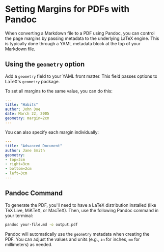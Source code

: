 # Setting Margins for PDFs with Pandoc

When converting a Markdown file to a PDF using Pandoc, you can control the page margins by passing metadata to the underlying LaTeX engine. This is typically done through a YAML metadata block at the top of your Markdown file.

## Using the `geometry` option

Add a `geometry` field to your YAML front matter. This field passes options to LaTeX's `geometry` package.

To set all margins to the same value, you can do this:

```yaml
---
title: "Habits"
author: John Doe
date: March 22, 2005
geometry: margin=2cm
---
```

You can also specify each margin individually:

```yaml
---
title: "Advanced Document"
author: Jane Smith
geometry:
- top=2cm
- right=3cm
- bottom=2cm
- left=3cm
---
```

## Pandoc Command

To generate the PDF, you'll need to have a LaTeX distribution installed (like TeX Live, MiKTeX, or MacTeX). Then, use the following Pandoc command in your terminal:

```bash
pandoc your-file.md -o output.pdf
```

Pandoc will automatically use the `geometry` metadata when creating the PDF. You can adjust the values and units (e.g., `in` for inches, `mm` for millimeters) as needed.